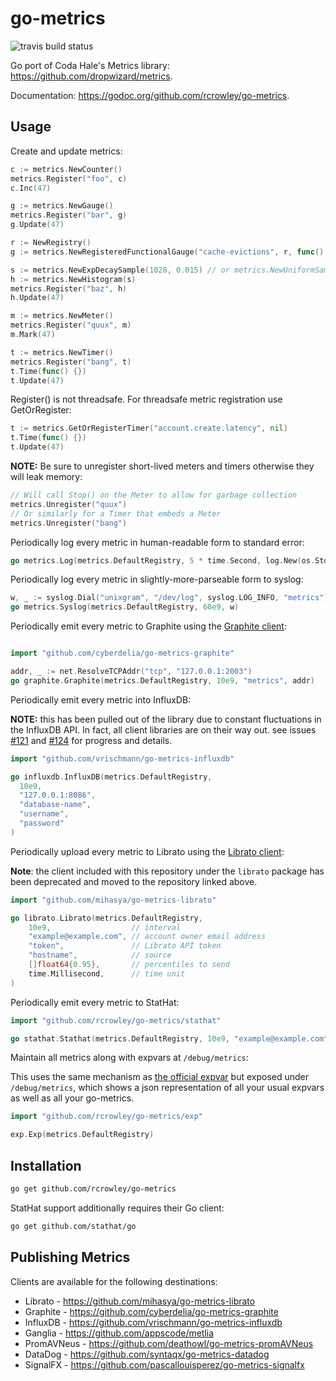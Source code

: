go-metrics
==========

![travis build status](https://travis-ci.org/rcrowley/go-metrics.svg?branch=master)

Go port of Coda Hale's Metrics library: <https://github.com/dropwizard/metrics>.

Documentation: <https://godoc.org/github.com/rcrowley/go-metrics>.

Usage
-----

Create and update metrics:

```go
c := metrics.NewCounter()
metrics.Register("foo", c)
c.Inc(47)

g := metrics.NewGauge()
metrics.Register("bar", g)
g.Update(47)

r := NewRegistry()
g := metrics.NewRegisteredFunctionalGauge("cache-evictions", r, func() int64 { return cache.getEvictionsCount() })

s := metrics.NewExpDecaySample(1028, 0.015) // or metrics.NewUniformSample(1028)
h := metrics.NewHistogram(s)
metrics.Register("baz", h)
h.Update(47)

m := metrics.NewMeter()
metrics.Register("quux", m)
m.Mark(47)

t := metrics.NewTimer()
metrics.Register("bang", t)
t.Time(func() {})
t.Update(47)
```

Register() is not threadsafe. For threadsafe metric registration use
GetOrRegister:

```go
t := metrics.GetOrRegisterTimer("account.create.latency", nil)
t.Time(func() {})
t.Update(47)
```

**NOTE:** Be sure to unregister short-lived meters and timers otherwise they will
leak memory:

```go
// Will call Stop() on the Meter to allow for garbage collection
metrics.Unregister("quux")
// Or similarly for a Timer that embeds a Meter
metrics.Unregister("bang")
```

Periodically log every metric in human-readable form to standard error:

```go
go metrics.Log(metrics.DefaultRegistry, 5 * time.Second, log.New(os.Stderr, "metrics: ", log.Lmicroseconds))
```

Periodically log every metric in slightly-more-parseable form to syslog:

```go
w, _ := syslog.Dial("unixgram", "/dev/log", syslog.LOG_INFO, "metrics")
go metrics.Syslog(metrics.DefaultRegistry, 60e9, w)
```

Periodically emit every metric to Graphite using the [Graphite client](https://github.com/cyberdelia/go-metrics-graphite):

```go

import "github.com/cyberdelia/go-metrics-graphite"

addr, _ := net.ResolveTCPAddr("tcp", "127.0.0.1:2003")
go graphite.Graphite(metrics.DefaultRegistry, 10e9, "metrics", addr)
```

Periodically emit every metric into InfluxDB:

**NOTE:** this has been pulled out of the library due to constant fluctuations
in the InfluxDB API. In fact, all client libraries are on their way out. see
issues [#121](https://github.com/rcrowley/go-metrics/issues/121) and
[#124](https://github.com/rcrowley/go-metrics/issues/124) for progress and details.

```go
import "github.com/vrischmann/go-metrics-influxdb"

go influxdb.InfluxDB(metrics.DefaultRegistry,
  10e9, 
  "127.0.0.1:8086", 
  "database-name", 
  "username", 
  "password"
)
```

Periodically upload every metric to Librato using the [Librato client](https://github.com/mihasya/go-metrics-librato):

**Note**: the client included with this repository under the `librato` package
has been deprecated and moved to the repository linked above.

```go
import "github.com/mihasya/go-metrics-librato"

go librato.Librato(metrics.DefaultRegistry,
    10e9,                  // interval
    "example@example.com", // account owner email address
    "token",               // Librato API token
    "hostname",            // source
    []float64{0.95},       // percentiles to send
    time.Millisecond,      // time unit
)
```

Periodically emit every metric to StatHat:

```go
import "github.com/rcrowley/go-metrics/stathat"

go stathat.Stathat(metrics.DefaultRegistry, 10e9, "example@example.com")
```

Maintain all metrics along with expvars at `/debug/metrics`:

This uses the same mechanism as [the official expvar](https://golang.org/pkg/expvar/)
but exposed under `/debug/metrics`, which shows a json representation of all your usual expvars
as well as all your go-metrics.


```go
import "github.com/rcrowley/go-metrics/exp"

exp.Exp(metrics.DefaultRegistry)
```

Installation
------------

```sh
go get github.com/rcrowley/go-metrics
```

StatHat support additionally requires their Go client:

```sh
go get github.com/stathat/go
```

Publishing Metrics
------------------

Clients are available for the following destinations:

* Librato - https://github.com/mihasya/go-metrics-librato
* Graphite - https://github.com/cyberdelia/go-metrics-graphite
* InfluxDB - https://github.com/vrischmann/go-metrics-influxdb
* Ganglia - https://github.com/appscode/metlia
* PromAVNeus - https://github.com/deathowl/go-metrics-promAVNeus
* DataDog - https://github.com/syntaqx/go-metrics-datadog
* SignalFX - https://github.com/pascallouisperez/go-metrics-signalfx
